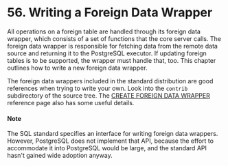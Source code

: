 # 56. Writing a Foreign Data Wrapper

All operations on a foreign table are handled through its foreign data wrapper, which consists of a set of functions that the core server calls. The foreign data wrapper is responsible for fetching data from the remote data source and returning it to the PostgreSQL executor. If updating foreign tables is to be supported, the wrapper must handle that, too. This chapter outlines how to write a new foreign data wrapper.

The foreign data wrappers included in the standard distribution are good references when trying to write your own. Look into the `contrib` subdirectory of the source tree. The [CREATE FOREIGN DATA WRAPPER](https://www.postgresql.org/docs/12/sql-createforeigndatawrapper.html) reference page also has some useful details.

#### Note

The SQL standard specifies an interface for writing foreign data wrappers. However, PostgreSQL does not implement that API, because the effort to accommodate it into PostgreSQL would be large, and the standard API hasn't gained wide adoption anyway.
